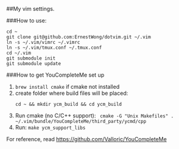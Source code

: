##My vim settings.

###How to use:

```
cd ~
git clone git@github.com:ErnestWong/dotvim.git ~/.vim
ln -s ~/.vim/vimrc ~/.vimrc
ln -s ~/.vim/tmux.conf ~/.tmux.conf
cd ~/.vim
git submodule init
git submodule update
```

###How to get YouCompleteMe set up

1. ``brew install cmake`` if cmake not installed
2. create folder where build files will be placed:
    ```
    cd ~ && mkdir ycm_build && cd ycm_build

    ```
3. Run cmake (no C/C++ support):
    ``` cmake -G "Unix Makefiles" . ~/.vim/bundle/YouCompleteMe/third_party/ycmd/cpp```
4. Run:
    ```make ycm_support_libs```

For reference, read https://github.com/Valloric/YouCompleteMe
